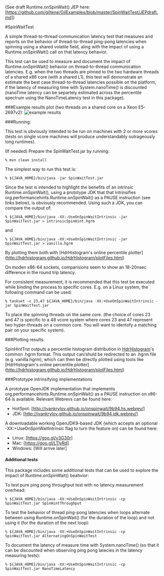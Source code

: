 (See draft Runtime.onSpinWait() JEP here: [https://github.com/giltene/GilExamples/blob/master/SpinWaitTest/JEPdraft.md])

#SpinWaitTest

A simple thread-to-thread communication latency test that measures and reports on the
behavior of thread-to-thread ping-pong latencies when spinning using a shared volatile
field, aling with the impact of using a Runtime.onSpinWait() call on that latency behavior.

This test can be used to measure and document the impact of Runtime.onSpinWait() behavior
on thread-to-thread communication latencies. E.g. when the two threads are pinned to
the two hardware threads of a shared x86 core (with a shared L1), this test will
demonstrate an estimate the best case thread-to-thread latencies possible on the
platform, if the latency of measuring time with System.nanoTime() is discounted
(nanoTime latency can be separtely estimated across the percentile spectrum using
the NanoTimeLatency test in this package).

###Example results plot (two threads on a shared core on a Xeon E5-2697v2): 
![example results] 

###Running:

This test is obviously intended to be run on machines with 2 or more vcores (tests on single vcore machines will
produce understandably outrageously long runtimes).
 
(If needed) Prepare the SpinWaitTest.jar by running:
 
    % mvn clean install

The simplest way to run this test is:

    % ${JAVA_HOME}/bin/java -jar SpinWaitTest.jar

Since the test is intended to highlight the benefits of an intrinsic Runtime.onSpinWait(), using a prototype JDK
that that intrinsifies org.performancehints.Runtime.onSpinWait() as a PAUSE instruction
(see links below), is obviously recommended. Using such a JDK, you can compare the output of:

    % ${JAVA_HOME}/bin/java -XX:-UseOnSpinWaitIntrinsic -jar SpinWaitTest.jar > intrinsicSpinHint.hgrm

and 
    
    % ${JAVA_HOME}/bin/java -XX:+UseOnSpinWaitIntrinsic -jar SpinWaitTest.jar > vanilla.hgrm

By plotting them both with [HdrHistogram's online percentile plotter] (http://hdrhistogram.github.io/HdrHistogram/plotFiles.html)

On moden x86-64 sockets, comparisions seem to show an 18-20nsec difference in the round trip latency.  

For consistent measurement, it is recommended that this test be executed while
binding the process to specific cores. E.g. on a Linux system, the following
command can be used:

    % taskset -c 23,47 ${JAVA_HOME}/bin/java -XX:+UseOnSpinWaitIntrinsic -jar SpinWaitTest.jar
    
To place the spinning threads on the same core. (the choice of cores 23 and 47 is specific
to a 48 vcore system where cores 23 and 47 represent two hyper-threads on a common core. You will want
to identofy a matching pair on your specific system).
 
###Plotting results:
 
SpinHintTrst outputs a percentile histogram distribution in [HdrHistogram](http://hdrhistogram.org)'s common
.hgrm format. This output can/shuld be redirected to an .hgrm file (e.g. vanilla.hgrm),
which can then be directly plotted using tools like [HdrHistogram's online percentile plotter] (http://hdrhistogram.github.io/HdrHistogram/plotFiles.html)

 
###Prototype intrinsifying implementations

A prototype OpenJDK implementation that implements org.performancehints.Runtime.onSpinWait() as a PAUSE instruction
on x86-64 is available. Relevant Webrevs can be found here:  
- HotSpot: [http://ivankrylov.github.io/onspinwait/9b94.hs.webrev/]  
- JDK: [http://ivankrylov.github.io/onspinwait/9b94.jdk.webrev/]  
      
A downloadable working OpenJDK9-based JDK (which accepts an optional -XX:+UseOnSpinWaitIntrinsic flag to turn the
feature on) can be found here:   
- Linux: [https://goo.gl/v3G30r]  
- Mac: [https://goo.gl/LTlyRd]  
- Windows: [Will arrive later]  

#### Additional tests

This package includes some additional tests that can be used to explore the impact of Runtime.onSpinWait()
beahvior: 

To test pure ping pong throughput test with no latency measurement overhead:

    % ${JAVA_HOME}/bin/java -XX:+UseOnSpinWaitIntrinsic -cp SpinWaitTest.jar SpinHintThroughput

To test the behavior of thread ping-pong latencies when loops alternate between using Runtime.onSpinWait()
(for the duration of the loop) and not using it (for the duration of the next loop):

    % ${JAVA_HOME}/bin/java -XX:+UseOnSpinWaitIntrinsic -cp SpinWaitTest.jar AlternatingOnSpinWaitTest
    
To document the latency of measure time with System.nanoTime() (so that it can be discounted when
observing ping pong latecies in the latency measuring tests):

    % ${JAVA_HOME}/bin/java -XX:+UseOnSpinWaitIntrinsic -cp SpinWaitTest.jar NanoTimeLatency
    
[example results]:https://raw.github.com/giltene/GilExamples/master/SpinWaitTest/SpinLoopLatency_E5-2697v2_sharedCore.png "Example Results on E5-2697v2"
